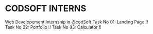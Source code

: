 # CODSOFT INTERNS 
Web Developement Internship in @codSoft
Task No 01: Landing Page !!
Task No 02: Portfolio !!
Task No 03: Calculator !!



